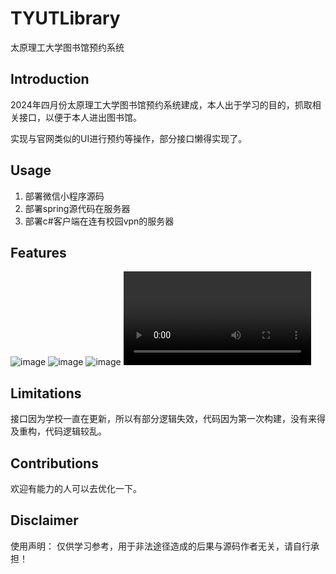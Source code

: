 # TYUTLibrary
太原理工大学图书馆预约系统

## Introduction
2024年四月份太原理工大学图书馆预约系统建成，本人出于学习的目的，抓取相关接口，以便于本人进出图书馆。

实现与官网类似的UI进行预约等操作，部分接口懒得实现了。

## Usage
1. 部署微信小程序源码
2. 部署spring源代码在服务器
3. 部署c#客户端在连有校园vpn的服务器

## Features
![image](https://github.com/ynkeji/TYUTLibrary/blob/main/resource/%E5%9B%BE1.png)
![image](https://github.com/ynkeji/TYUTLibrary/blob/main/resource/%E5%9B%BE2.png)
![image](https://github.com/ynkeji/TYUTLibrary/blob/main/resource/%E5%9B%BE3.png)
![Watch the video](https://github.com/ynkeji/TYUTLibrary/blob/main/resource/效果图.mp4)

## Limitations
接口因为学校一直在更新，所以有部分逻辑失效，代码因为第一次构建，没有来得及重构，代码逻辑较乱。

## Contributions
欢迎有能力的人可以去优化一下。

## Disclaimer
使用声明： 仅供学习参考，用于非法途径造成的后果与源码作者无关，请自行承担！
